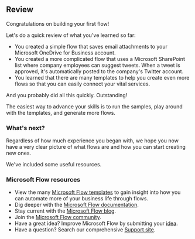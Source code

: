 ## Review
Congratulations on building your first flow! 

Let's do a quick review of what you've learned so far:

- You created a simple flow that saves email attachments to your Microsoft OneDrive for Business account.
- You created a more complicated flow that uses a Microsoft SharePoint list where company employees can suggest tweets. When a tweet is approved, it's automatically posted to the company's Twitter account.
- You learned that there are many templates to help you create even more flows so that you can easily connect your vital services.

And you probably did all this quickly. Outstanding!

The easiest way to advance your skills is to run the samples, play around with the templates, and generate more flows.

### What's next?
Regardless of how much experience you began with, we hope you now have a very clear picture of what flows are and how you can start creating new ones.

We've included some useful resources.

### Microsoft Flow resources
- View the many [Microsoft Flow templates](https://preview.flow.microsoft.com/en-us/templates/) to gain insight into how you can automate more of your business life through flows.
- Dig deeper with the [Microsoft Flow documentation](https://docs.microsoft.com/en-us/flow/).
- Stay current with the [Microsoft Flow blog](https://preview.flow.microsoft.com/en-us/blog/).
- Join the [Microsoft Flow community](https://powerusers.microsoft.com/t5/Microsoft-Flow-Community/ct-p/FlowCommunity).
- Have a great idea? Improve Microsoft Flow by submitting your [idea](https://powerusers.microsoft.com/t5/Flow-Ideas/idb-p/FlowIdeas).
- Have a question? Search our comprehensive [Support site](https://flow.microsoft.com/en-us/support/).

